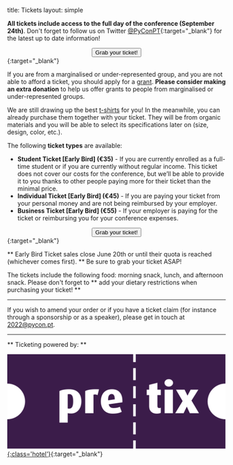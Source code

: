 title: Tickets
layout: simple

**All tickets include access to the full day of the conference (September 24th)**. Don't forget to follow us on Twitter [@PyConPT](https://twitter.com/PyConPT){:target="_blank"} for the latest up to date information!
[<center><button class="btn">Grab your ticket!</button></center>](https://pretix.evolutio.pt/evolutio/pyconpt2022/){:target="_blank"}

If you are from a marginalised or under-represented group, and you are not able to afford a ticket, you should apply for a [grant](/information/grants/). **Please consider making an extra donation** to help us offer grants to people from marginalised or under-represented groups.

We are still drawing up the best [t-shirts](/information/tshirts/) for you! In the meanwhile, you can already purchase them together with your ticket. They will be from organic materials and you will be able to select its specifications later on (size, design, color, etc.).

The following **ticket types** are available:

- **Student Ticket [Early Bird] (€35)** - If you are currently enrolled as a full-time student or if you are currently without regular income. This ticket does not cover our costs for the conference, but we’ll be able to provide it to you thanks to other people paying more for their ticket than the minimal price.
- **Individual Ticket [Early Bird] (€45)** - If you are paying your ticket from your personal money and are not being reimbursed by your employer.
- **Business Ticket [Early Bird] (€55)** - If your employer is paying for the ticket or reimbursing you for your conference expenses.

[<center><button class="btn">Grab your ticket!</button></center>](https://pretix.evolutio.pt/evolutio/pyconpt2022/){:target="_blank"}

** Early Bird Ticket sales close June 20th or until their quota is reached (whichever comes first). ** Be sure to grab your ticket ASAP!

The tickets include the following food: morning snack, lunch, and afternoon snack. Please don't forget to ** add your dietary restrictions when purchasing your ticket! **

---

If you wish to amend your order or if you have a ticket claim (for instance through a sponsorship or as a speaker), please get in touch at [2022@pycon.pt](mailto:2022@pycon.pt).

---

** Ticketing powered by: **

[![pretix](/static/images/other/pretix.svg){:class='hotel'}](https://pretix.eu/about/en/){:target="_blank"}

